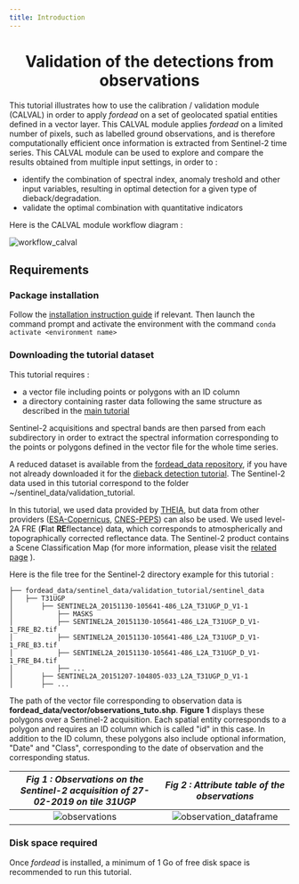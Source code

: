 ```yaml
---
title: Introduction
---
```


# <div align="center"> Validation of the detections from observations </div>

This tutorial illustrates how to use the calibration / validation module (CALVAL) in order to apply _fordead_ on a set of geolocated spatial entities defined in a vector layer. 
This CALVAL module applies _fordead_ on a limited number of pixels, such as labelled ground observations, and is therefore computationally efficient once information is extracted from Sentinel-2 time series.
This CALVAL module can be used to explore and compare the results obtained from multiple input settings, in order to :
- identify the combination of spectral index, anomaly treshold and other input variables, resulting in optimal detection for a given type of dieback/degradation.
- validate the optimal combination with quantitative indicators

Here is the CALVAL module workflow diagram :

![workflow_calval](Figures/workflow_calval.png "workflow_calval")
## Requirements
### Package installation 
Follow the [installation instruction guide](https://fordead.gitlab.io/fordead_package/docs/Installation/) if relevant. 
Then launch the command prompt and activate the environment with the command `conda activate <environment name>`

### Downloading the tutorial dataset

This tutorial requires :
- a vector file including points or polygons with an ID column 
- a directory containing raster data following the same structure as described in the [main tutorial](https://fordead.gitlab.io/fordead_package/docs/Tutorials/Dieback_Detection/01_compute_masked_vegetationindex/)

Sentinel-2 acquisitions and spectral bands are then parsed from each subdirectory in order to extract the spectral information corresponding to the points or polygons defined in the vector file for the whole time series.

A reduced dataset is available from the [fordead_data repository](https://gitlab.com/fordead/fordead_data), if you have not already downloaded it for the [dieback detection tutorial](https://fordead.gitlab.io/fordead_package/docs/Tutorials/Dieback_Detection/00_Intro/).
The Sentinel-2 data used in this tutorial correspond to the folder ~/sentinel_data/validation_tutorial.

In this tutorial, we used data provided by [THEIA](https://www.theia-land.fr/), but data from other providers ([ESA-Copernicus](https://scihub.copernicus.eu/), [CNES-PEPS](https://peps.cnes.fr/rocket/#/home)) can also be used.
We used level-2A FRE (**F**lat **RE**flectance) data, which corresponds to atmospherically and topographically corrected reflectance data.
The Sentinel-2 product contains a Scene Classification Map (for more information, please visit the [related page](https://labo.obs-mip.fr/multitemp/sentinel-2/theias-sentinel-2-l2a-product-format/#English) ).

Here is the file tree for the Sentinel-2 directory example for this tutorial :

```
├── fordead_data/sentinel_data/validation_tutorial/sentinel_data
│   ├── T31UGP
│       ├── SENTINEL2A_20151130-105641-486_L2A_T31UGP_D_V1-1
│           ├── MASKS
│           ├── SENTINEL2A_20151130-105641-486_L2A_T31UGP_D_V1-1_FRE_B2.tif
│           ├── SENTINEL2A_20151130-105641-486_L2A_T31UGP_D_V1-1_FRE_B3.tif
│           ├── SENTINEL2A_20151130-105641-486_L2A_T31UGP_D_V1-1_FRE_B4.tif
│           ├── ...
│       ├── SENTINEL2A_20151207-104805-033_L2A_T31UGP_D_V1-1
│       ├── ...
```

The path of the vector file corresponding to observation data is **fordead_data/vector/observations_tuto.shp**. 
**Figure 1** displays these polygons over a Sentinel-2 acquisition.
Each spatial entity corresponds to a polygon and requires an ID column which is called "id" in this case.
In addition to the ID column, these polygons also include optional information, "Date" and "Class", corresponding to the date of observation and the corresponding status.

*Fig 1 : Observations on the Sentinel-2 acquisition of 27-02-2019 on tile 31UGP*   |  *Fig 2 : Attribute table of the observations*
:-------------------------:|:-------------------------:
![observations](Figures/observations.png "observations")  |  ![observation_dataframe](Figures/observation_dataframe.png "observation_dataframe")


### Disk space required

Once _fordead_ is installed, a minimum of 1 Go of free disk space is recommended to run this tutorial.


